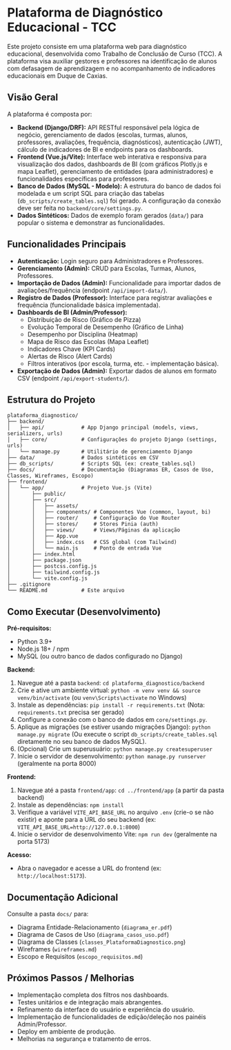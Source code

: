 # Plataforma de Diagnóstico Educacional - TCC

Este projeto consiste em uma plataforma web para diagnóstico educacional, desenvolvida como Trabalho de Conclusão de Curso (TCC). A plataforma visa auxiliar gestores e professores na identificação de alunos com defasagem de aprendizagem e no acompanhamento de indicadores educacionais em Duque de Caxias.

## Visão Geral

A plataforma é composta por:

*   **Backend (Django/DRF):** API RESTful responsável pela lógica de negócio, gerenciamento de dados (escolas, turmas, alunos, professores, avaliações, frequência, diagnósticos), autenticação (JWT), cálculo de indicadores de BI e endpoints para os dashboards.
*   **Frontend (Vue.js/Vite):** Interface web interativa e responsiva para visualização dos dados, dashboards de BI (com gráficos Plotly.js e mapa Leaflet), gerenciamento de entidades (para administradores) e funcionalidades específicas para professores.
*   **Banco de Dados (MySQL - Modelo):** A estrutura do banco de dados foi modelada e um script SQL para criação das tabelas (`db_scripts/create_tables.sql`) foi gerado. A configuração da conexão deve ser feita no `backend/core/settings.py`.
*   **Dados Sintéticos:** Dados de exemplo foram gerados (`data/`) para popular o sistema e demonstrar as funcionalidades.

## Funcionalidades Principais

*   **Autenticação:** Login seguro para Administradores e Professores.
*   **Gerenciamento (Admin):** CRUD para Escolas, Turmas, Alunos, Professores.
*   **Importação de Dados (Admin):** Funcionalidade para importar dados de avaliações/frequência (endpoint `/api/import-data/`).
*   **Registro de Dados (Professor):** Interface para registrar avaliações e frequência (funcionalidade básica implementada).
*   **Dashboards de BI (Admin/Professor):**
    *   Distribuição de Risco (Gráfico de Pizza)
    *   Evolução Temporal de Desempenho (Gráfico de Linha)
    *   Desempenho por Disciplina (Heatmap)
    *   Mapa de Risco das Escolas (Mapa Leaflet)
    *   Indicadores Chave (KPI Cards)
    *   Alertas de Risco (Alert Cards)
    *   Filtros interativos (por escola, turma, etc. - implementação básica).
*   **Exportação de Dados (Admin):** Exportar dados de alunos em formato CSV (endpoint `/api/export-students/`).

## Estrutura do Projeto

```
plataforma_diagnostico/
├── backend/
│   ├── api/            # App Django principal (models, views, serializers, urls)
│   ├── core/           # Configurações do projeto Django (settings, urls)
│   └── manage.py       # Utilitário de gerenciamento Django
├── data/               # Dados sintéticos em CSV
├── db_scripts/         # Scripts SQL (ex: create_tables.sql)
├── docs/               # Documentação (Diagramas ER, Casos de Uso, Classes, Wireframes, Escopo)
├── frontend/
│   └── app/            # Projeto Vue.js (Vite)
│       ├── public/
│       ├── src/
│       │   ├── assets/
│       │   ├── components/ # Componentes Vue (common, layout, bi)
│       │   ├── router/     # Configuração do Vue Router
│       │   ├── stores/     # Stores Pinia (auth)
│       │   ├── views/      # Views/Páginas da aplicação
│       │   ├── App.vue
│       │   ├── index.css   # CSS global (com Tailwind)
│       │   └── main.js     # Ponto de entrada Vue
│       ├── index.html
│       ├── package.json
│       ├── postcss.config.js
│       ├── tailwind.config.js
│       └── vite.config.js
├── .gitignore
└── README.md           # Este arquivo
```

## Como Executar (Desenvolvimento)

**Pré-requisitos:**
*   Python 3.9+
*   Node.js 18+ / npm
*   MySQL (ou outro banco de dados configurado no Django)

**Backend:**
1.  Navegue até a pasta `backend`: `cd plataforma_diagnostico/backend`
2.  Crie e ative um ambiente virtual: `python -m venv venv && source venv/bin/activate` (ou `venv\Scripts\activate` no Windows)
3.  Instale as dependências: `pip install -r requirements.txt` (Nota: `requirements.txt` precisa ser gerado)
4.  Configure a conexão com o banco de dados em `core/settings.py`.
5.  Aplique as migrações (se estiver usando migrações Django): `python manage.py migrate` (Ou execute o script `db_scripts/create_tables.sql` diretamente no seu banco de dados MySQL).
6.  (Opcional) Crie um superusuário: `python manage.py createsuperuser`
7.  Inicie o servidor de desenvolvimento: `python manage.py runserver` (geralmente na porta 8000)

**Frontend:**
1.  Navegue até a pasta `frontend/app`: `cd ../frontend/app` (a partir da pasta backend)
2.  Instale as dependências: `npm install`
3.  Verifique a variável `VITE_API_BASE_URL` no arquivo `.env` (crie-o se não existir) e aponte para a URL do seu backend (ex: `VITE_API_BASE_URL=http://127.0.0.1:8000`)
4.  Inicie o servidor de desenvolvimento Vite: `npm run dev` (geralmente na porta 5173)

**Acesso:**
*   Abra o navegador e acesse a URL do frontend (ex: `http://localhost:5173`).

## Documentação Adicional

Consulte a pasta `docs/` para:
*   Diagrama Entidade-Relacionamento (`diagrama_er.pdf`)
*   Diagrama de Casos de Uso (`diagrama_casos_uso.pdf`)
*   Diagrama de Classes (`classes_PlataformaDiagnostico.png`)
*   Wireframes (`wireframes.md`)
*   Escopo e Requisitos (`escopo_requisitos.md`)

## Próximos Passos / Melhorias

*   Implementação completa dos filtros nos dashboards.
*   Testes unitários e de integração mais abrangentes.
*   Refinamento da interface do usuário e experiência do usuário.
*   Implementação de funcionalidades de edição/deleção nos painéis Admin/Professor.
*   Deploy em ambiente de produção.
*   Melhorias na segurança e tratamento de erros.

